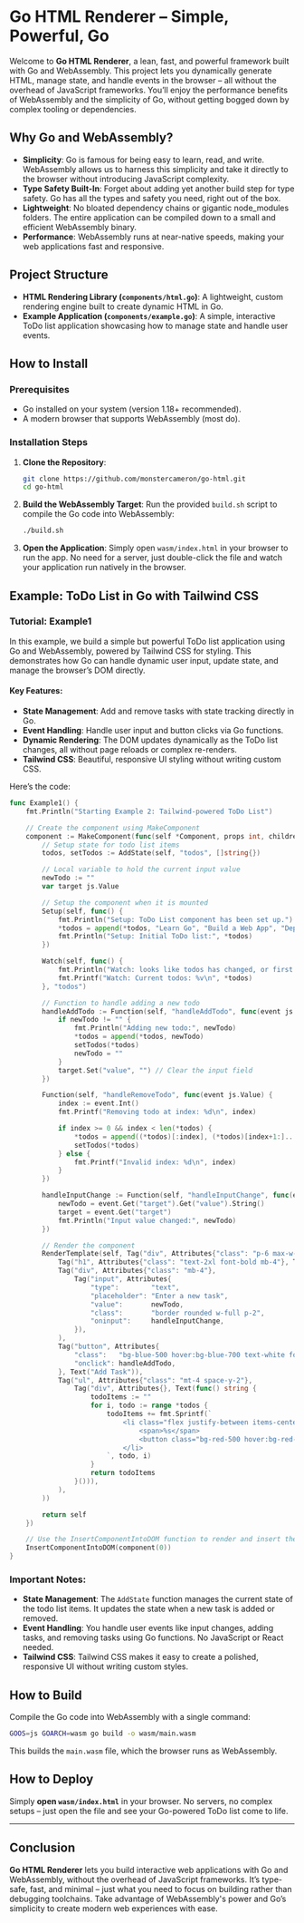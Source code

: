 # Go HTML Renderer – Simple, Powerful, Go

Welcome to **Go HTML Renderer**, a lean, fast, and powerful framework built with Go and WebAssembly. This project lets you dynamically generate HTML, manage state, and handle events in the browser – all without the overhead of JavaScript frameworks. You’ll enjoy the performance benefits of WebAssembly and the simplicity of Go, without getting bogged down by complex tooling or dependencies.

## Why Go and WebAssembly?

- **Simplicity**: Go is famous for being easy to learn, read, and write. WebAssembly allows us to harness this simplicity and take it directly to the browser without introducing JavaScript complexity.
- **Type Safety Built-In**: Forget about adding yet another build step for type safety. Go has all the types and safety you need, right out of the box.
- **Lightweight**: No bloated dependency chains or gigantic node_modules folders. The entire application can be compiled down to a small and efficient WebAssembly binary.
- **Performance**: WebAssembly runs at near-native speeds, making your web applications fast and responsive.

## Project Structure

- **HTML Rendering Library (`components/html.go`)**: A lightweight, custom rendering engine built to create dynamic HTML in Go.
- **Example Application (`components/example.go`)**: A simple, interactive ToDo list application showcasing how to manage state and handle user events.

## How to Install

### Prerequisites

- Go installed on your system (version 1.18+ recommended).
- A modern browser that supports WebAssembly (most do).

### Installation Steps

1. **Clone the Repository**:
   ```bash
   git clone https://github.com/monstercameron/go-html.git
   cd go-html
   ```

2. **Build the WebAssembly Target**:
   Run the provided `build.sh` script to compile the Go code into WebAssembly:
   ```bash
   ./build.sh
   ```

3. **Open the Application**:
   Simply open `wasm/index.html` in your browser to run the app. No need for a server, just double-click the file and watch your application run natively in the browser.

## Example: ToDo List in Go with Tailwind CSS

### Tutorial: Example1

In this example, we build a simple but powerful ToDo list application using Go and WebAssembly, powered by Tailwind CSS for styling. This demonstrates how Go can handle dynamic user input, update state, and manage the browser’s DOM directly.

#### Key Features:
- **State Management**: Add and remove tasks with state tracking directly in Go.
- **Event Handling**: Handle user input and button clicks via Go functions.
- **Dynamic Rendering**: The DOM updates dynamically as the ToDo list changes, all without page reloads or complex re-renders.
- **Tailwind CSS**: Beautiful, responsive UI styling without writing custom CSS.

Here’s the code:

```go
func Example1() {
	fmt.Println("Starting Example 2: Tailwind-powered ToDo List")

	// Create the component using MakeComponent
	component := MakeComponent(func(self *Component, props int, children ...*Component) *Component {
		// Setup state for todo list items
		todos, setTodos := AddState(self, "todos", []string{})

		// Local variable to hold the current input value
		newTodo := ""
		var target js.Value

		// Setup the component when it is mounted
		Setup(self, func() {
			fmt.Println("Setup: ToDo List component has been set up.")
			*todos = append(*todos, "Learn Go", "Build a Web App", "Deploy to Production")
			fmt.Println("Setup: Initial ToDo list:", *todos)
		})

		Watch(self, func() {
			fmt.Println("Watch: looks like todos has changed, or first render")
			fmt.Printf("Watch: Current todos: %v\n", *todos)
		}, "todos")

		// Function to handle adding a new todo
		handleAddTodo := Function(self, "handleAddTodo", func(event js.Value) {
			if newTodo != "" {
				fmt.Println("Adding new todo:", newTodo)
				*todos = append(*todos, newTodo)
				setTodos(*todos)
				newTodo = ""
			}
			target.Set("value", "") // Clear the input field
		})

		Function(self, "handleRemoveTodo", func(event js.Value) {
			index := event.Int() 
			fmt.Printf("Removing todo at index: %d\n", index)

			if index >= 0 && index < len(*todos) {
				*todos = append((*todos)[:index], (*todos)[index+1:]...)
				setTodos(*todos)
			} else {
				fmt.Printf("Invalid index: %d\n", index)
			}
		})

		handleInputChange := Function(self, "handleInputChange", func(event js.Value) {
			newTodo = event.Get("target").Get("value").String()
			target = event.Get("target")
			fmt.Println("Input value changed:", newTodo)
		})

		// Render the component
		RenderTemplate(self, Tag("div", Attributes{"class": "p-6 max-w-sm mx-auto bg-white shadow-lg rounded-lg"},
			Tag("h1", Attributes{"class": "text-2xl font-bold mb-4"}, Text("ToDo List")),
			Tag("div", Attributes{"class": "mb-4"},
				Tag("input", Attributes{
					"type":        "text",
					"placeholder": "Enter a new task",
					"value":       newTodo,
					"class":       "border rounded w-full p-2",
					"oninput":     handleInputChange,
				}),
			),
			Tag("button", Attributes{
				"class":   "bg-blue-500 hover:bg-blue-700 text-white font-bold py-2 px-4 rounded",
				"onclick": handleAddTodo,
			}, Text("Add Task")),
			Tag("ul", Attributes{"class": "mt-4 space-y-2"},
				Tag("div", Attributes{}, Text(func() string {
					todoItems := ""
					for i, todo := range *todos {
						todoItems += fmt.Sprintf(`
							<li class="flex justify-between items-center p-2 border-b">
								<span>%s</span>
								<button class="bg-red-500 hover:bg-red-700 text-white font-bold py-1 px-2 rounded" onclick="handleRemoveTodo(%d)">Remove</button>
							</li>
						`, todo, i)
					}
					return todoItems
				}())),
			),
		))

		return self
	})

	// Use the InsertComponentIntoDOM function to render and insert the component into the DOM
	InsertComponentIntoDOM(component(0)) 
}
```

### Important Notes:
- **State Management**: The `AddState` function manages the current state of the todo list items. It updates the state when a new task is added or removed.
- **Event Handling**: You handle user events like input changes, adding tasks, and removing tasks using Go functions. No JavaScript or React needed.
- **Tailwind CSS**: Tailwind CSS makes it easy to create a polished, responsive UI without writing custom styles.

## How to Build

Compile the Go code into WebAssembly with a single command:

```bash
GOOS=js GOARCH=wasm go build -o wasm/main.wasm
```

This builds the `main.wasm` file, which the browser runs as WebAssembly.

## How to Deploy

Simply **open `wasm/index.html`** in your browser. No servers, no complex setups – just open the file and see your Go-powered ToDo list come to life.

---

## Conclusion

**Go HTML Renderer** lets you build interactive web applications with Go and WebAssembly, without the overhead of JavaScript frameworks. It’s type-safe, fast, and minimal – just what you need to focus on building rather than debugging toolchains. Take advantage of WebAssembly's power and Go’s simplicity to create modern web experiences with ease.

